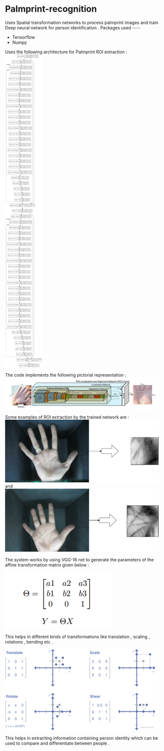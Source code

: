 # Palmprint-recognition
Uses Spatial transformation networks to process palmprint images and train Deep neural network for person identification .
Packages used ----
 - Tensorflow
 - Numpy

Uses the following architecture for Palmprint ROI extraction :
![Architecture](Palm_ROI_extractor_model.png) 

The code implements the following pictorial representation :
![Spatial_transform_net](config2.PNG)  

Some examples of ROI extraction by the trained network are :
![Ex:1](diagram2.png)  and ![Ex:2](diagram3.png)    

The system works by using VGG-16 net to generate the parameters of the affine transformation matrix given below : 

 ![Affine matrix](affine_matrix.PNG) 

 This helps in different kinds of transformations like translation , scaling , rotations , bending etc . 
 
![Affine transformations](Affine.png)  

This helps in extracting information containing person identity which can be used to compare and differentiate between people .
